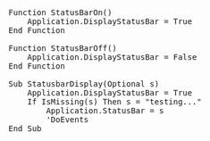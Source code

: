 <pre>
Function StatusBarOn()
    Application.DisplayStatusBar = True
End Function

Function StatusBarOff()
    Application.DisplayStatusBar = False
End Function

Sub StatusbarDisplay(Optional s)
    Application.DisplayStatusBar = True
    If IsMissing(s) Then s = "testing..."
        Application.StatusBar = s
        'DoEvents
End Sub
</pre>

